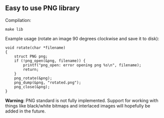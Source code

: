 ## Easy to use PNG library

Compilation:

```make lib```

Example usage (rotate an image 90 degrees clockwise and save it to disk):

```
void rotate(char *filename)
{
	struct PNG png;
	if (!png_open(&png, filename)) {
		printf("png_open: error opening png %s\n", filename);
		return;
	}
	png_rotate(&png);
	png_dump(&png, "rotated.png");
	png_close(&png);
}
```

**Warning**: PNG standard is not fully implemented. Support for working with things like black/white bitmaps and interlaced images will hopefully be added in the future.
